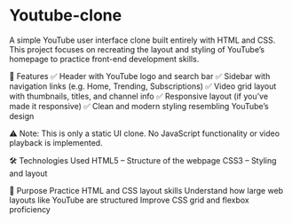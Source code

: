 # Youtube-clone
A simple YouTube user interface clone built entirely with HTML and CSS. This project focuses on recreating the layout and styling of YouTube’s homepage to practice front-end development skills.

🚀 Features
✅ Header with YouTube logo and search bar
✅ Sidebar with navigation links (e.g. Home, Trending, Subscriptions)
✅ Video grid layout with thumbnails, titles, and channel info
✅ Responsive layout (if you’ve made it responsive)
✅ Clean and modern styling resembling YouTube’s design

⚠️ Note: This is only a static UI clone. No JavaScript functionality or video playback is implemented.

🛠️ Technologies Used
HTML5 – Structure of the webpage
CSS3 – Styling and layout

🎯 Purpose
Practice HTML and CSS layout skills
Understand how large web layouts like YouTube are structured
Improve CSS grid and flexbox proficiency
